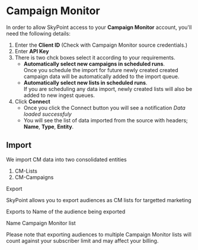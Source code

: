 # Campaign Monitor
In order to allow SkyPoint access to your **Campaign Monitor** account, you'll need the following details:
1. Enter the **Client ID** (Check with Campaign Monitor source credentials.)
1. Enter **API Key**
1. There is two chck boxes select it according to your requirements.
    - **Automatically select new campaigns in scheduled runs**.<br>
    Once you schedule the import for future newly created created campaign data will be automatically added to the import queue.
    - **Automatically select new lists in scheduled runs**.<br>
    If you are scheduling any data import, newly created lists will also be added to new ingest queues.
1. Click **Connect**
    - Once you click the Connect button you will see a notification *Data loaded successfuly*
    - You will see the list of data imported from the source with headers; **Name**, **Type**, **Entity**.



## Import 

We import CM data into two consolidated entities

1. CM-Lists
1. CM-Campaigns 

Export

SkyPoint allows you to export audiences as CM lists for targetted marketing 

Exports to	Name of the audience being exported

Name	Campaign Monitor list

Please note that exporting audiences to multiple Campaign Monitor lists will count against your subscriber limit and may affect your billing.

